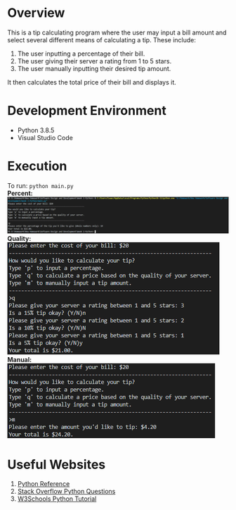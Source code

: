 # Overview


This is a tip calculating program where the user may input a bill amount and select several different means of calculating a tip.
These include:
1. The user inputting a percentage of their bill.
2. The user giving their server a rating from 1 to 5 stars.
3. The user manually inputting their desired tip amount.

It then calculates the total price of their bill and displays it.

# Development Environment

* Python 3.8.5
* Visual Studio Code

# Execution

To run: `python main.py`   
<b>Percent:</b>  
![A user selecting Percent](percent.png)  
<b>Quality:</b>  
![A user selecting Quality](quality.png)  
<b>Manual:</b>  
![A user selecting Manual](manual.png)

# Useful Websites


1. [Python Reference](https://docs.python.org/3/genindex-I.html)
2. [Stack Overflow Python Questions](https://stackoverflow.com/questions/tagged/python)
3. [W3Schools Python Tutorial](https://www.w3schools.com/python/)
